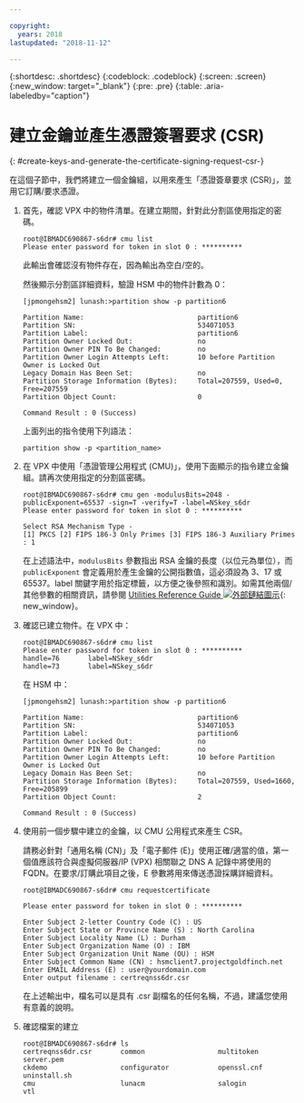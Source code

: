 ```yaml
---

copyright:
  years: 2018
lastupdated: "2018-11-12"

---
```


{:shortdesc: .shortdesc}
{:codeblock: .codeblock}
{:screen: .screen}
{:new_window: target="_blank"}
{:pre: .pre}
{:table: .aria-labeledby="caption"}

# 建立金鑰並產生憑證簽署要求 (CSR)
{: #create-keys-and-generate-the-certificate-signing-request-csr-}

在這個子節中，我們將建立一個金鑰組，以用來產生「憑證簽章要求 (CSR)」，並用它訂購/要求憑證。

1.	首先，確認 VPX 中的物件清單。在建立期間，針對此分割區使用指定的密碼。

	```
	root@IBMADC690867-s6dr# cmu list
	Please enter password for token in slot 0 : **********
	```

	此輸出會確認沒有物件存在，因為輸出為空白/空的。

	然後顯示分割區詳細資料，驗證 HSM 中的物件計數為 0：

	```
	[jpmongehsm2] lunash:>partition show -p partition6

	Partition Name:                            partition6
	Partition SN:                              534071053
	Partition Label:                           partition6
	Partition Owner Locked Out:                no
	Partition Owner PIN To Be Changed:         no
	Partition Owner Login Attempts Left:       10 before Partition Owner is Locked Out
	Legacy Domain Has Been Set:                no
	Partition Storage Information (Bytes):     Total=207559, Used=0, Free=207559
	Partition Object Count:                    0

	Command Result : 0 (Success)
	```

	上面列出的指令使用下列語法：

	```
	partition show -p <partition_name>
	```

2.	在 VPX 中使用「憑證管理公用程式 (CMU)」，使用下面顯示的指令建立金鑰組。請再次使用指定的分割區密碼。

	```
	root@IBMADC690867-s6dr# cmu gen -modulusBits=2048 -publicExponent=65537 -sign=T -verify=T -label=NSkey_s6dr
	Please enter password for token in slot 0 : **********

	Select RSA Mechanism Type - 
	[1] PKCS [2] FIPS 186-3 Only Primes [3] FIPS 186-3 Auxiliary Primes : 1
	```

	在上述語法中，`modulusBits` 參數指出 RSA 金鑰的長度（以位元為單位），而 `publicExponent` 會定義用於產生金鑰的公開指數值，這必須設為 3、17 或 65537。label 關鍵字用於指定標籤，以方便之後參照和識別。如需其他兩個/其他參數的相關資訊，請參閱 [Utilities Reference Guide ![外部鏈結圖示](../../icons/launch-glyph.svg "外部鏈結圖示")](https://public.dhe.ibm.com/cloud/bluemix/network/vpx/utilities_reference_guide.pdf){: new_window}。

3.	確認已建立物件。在 VPX 中：

	```
	root@IBMADC690867-s6dr# cmu list
	Please enter password for token in slot 0 : **********
	handle=76       label=NSkey_s6dr
	handle=73       label=NSkey_s6dr
	```

	在 HSM 中：

	```
	[jpmongehsm2] lunash:>partition show -p partition6

	Partition Name:                            partition6
	Partition SN:                              534071053
	Partition Label:                           partition6
	Partition Owner Locked Out:                no
	Partition Owner PIN To Be Changed:         no
	Partition Owner Login Attempts Left:       10 before Partition Owner is Locked Out
	Legacy Domain Has Been Set:                no
	Partition Storage Information (Bytes):     Total=207559, Used=1660,  Free=205899
	Partition Object Count:                    2

	Command Result : 0 (Success)
	```

4.	使用前一個步驟中建立的金鑰，以 CMU 公用程式來產生 CSR。

	請務必針對「通用名稱 (CN)」及「電子郵件 (E)」使用正確/適當的值，第一個值應該符合與虛擬伺服器/IP (VPX) 相關聯之 DNS A 記錄中將使用的 FQDN。在要求/訂購此項目之後，E 參數將用來傳送憑證採購詳細資料。

	```
	root@IBMADC690867-s6dr# cmu requestcertificate

	Please enter password for token in slot 0 : **********

	Enter Subject 2-letter Country Code (C) : US
	Enter Subject State or Province Name (S) : North Carolina
	Enter Subject Locality Name (L) : Durham
	Enter Subject Organization Name (O) : IBM
	Enter Subject Organization Unit Name (OU) : HSM
	Enter Subject Common Name (CN) : hsmclient7.projectgoldfinch.net   
	Enter EMAIL Address (E) : user@yourdomain.com
	Enter output filename : certreqnss6dr.csr
	```

	在上述輸出中，檔名可以是具有 .csr 副檔名的任何名稱，不過，建議您使用有意義的說明。

5.	確認檔案的建立

	```
	root@IBMADC690867-s6dr# ls
	certreqnss6dr.csr       common                  multitoken              	server.pem
	ckdemo                  configurator            openssl.cnf             	uninstall.sh
	cmu                     lunacm                  salogin                 vtl
	```
